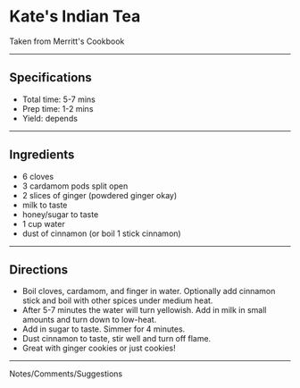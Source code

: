 # Kate's Indian Tea

Taken from
Merritt's Cookbook

---
## Specifications
- Total time: 5-7 mins
- Prep time: 1-2 mins
- Yield: depends

---
## Ingredients

- 6 cloves
- 3 cardamom pods split open
- 2 slices of ginger (powdered ginger okay)
- milk to taste
- honey/sugar to taste
- 1 cup water
- dust of cinnamon (or boil 1 stick cinnamon)

---
## Directions

- Boil cloves, cardamom, and finger in water. Optionally add cinnamon stick and boil with other spices under medium heat.
- After 5-7 minutes the water will turn yellowish. Add in milk in small amounts and turn down to low-heat. 
- Add in sugar to taste. Simmer for 4 minutes.
- Dust cinnamon to taste, stir well and turn off flame.
- Great with ginger cookies or just cookies!

---
Notes/Comments/Suggestions